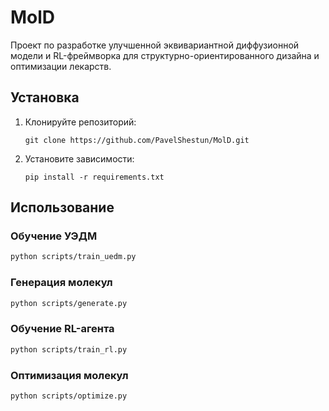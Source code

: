 # MolD

Проект по разработке улучшенной эквивариантной диффузионной модели и RL-фреймворка для структурно-ориентированного дизайна и оптимизации лекарств.

## Установка

1. Клонируйте репозиторий:
   ```
   git clone https://github.com/PavelShestun/MolD.git
   ```
2. Установите зависимости:
   ```
   pip install -r requirements.txt
   ```

## Использование

### Обучение УЭДМ
```bash
python scripts/train_uedm.py
```

### Генерация молекул
```bash
python scripts/generate.py
```

### Обучение RL-агента
```bash
python scripts/train_rl.py
```

### Оптимизация молекул
```bash
python scripts/optimize.py
```

